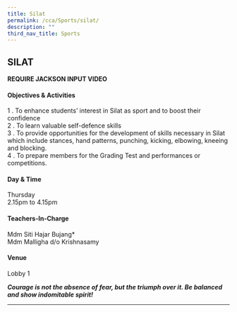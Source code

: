 ```yaml
---
title: Silat
permalink: /cca/Sports/silat/
description: ""
third_nav_title: Sports
---
```

## SILAT

**REQUIRE JACKSON INPUT VIDEO**

#### Objectives & Activities

1 \.  To enhance students’ interest in Silat as sport and to boost their confidence  <br>
2 \.  To learn valuable self-defence skills  <br>
3 \.  To provide opportunities for the development of skills necessary in Silat which include stances, hand patterns, punching, kicking, elbowing, kneeing and blocking.  <br>
4 \.  To prepare members for the Grading Test and performances or competitions.

#### Day & Time

Thursday<br>
2.15pm to 4.15pm

#### Teachers-In-Charge

Mdm Siti Hajar Bujang\*<br>
Mdm Malligha d/o Krishnasamy

#### Venue

Lobby 1

**_Courage is not the absence of fear, but the triumph over it. Be balanced and show indomitable spirit!_**

---